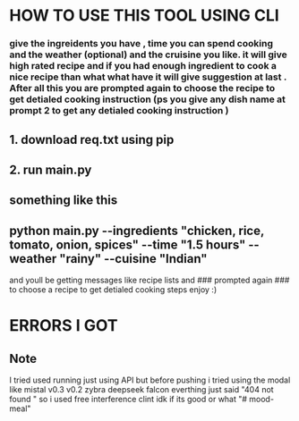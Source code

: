# HOW TO USE THIS TOOL USING CLI
### give the ingreidents you have , time you can spend cooking and the weather (optional) and the cruisine you like. it will give high rated recipe and if you had enough ingredient to cook a nice recipe than what what have it will give suggestion at last . After all this you are prompted again to choose the recipe to get detialed cooking instruction (ps you give any dish name at prompt 2 to get any detialed cooking instruction ) ###

## 1. download req.txt using pip
## 2. run main.py 
## something like this ##
## python main.py --ingredients "chicken, rice, tomato, onion, spices" --time "1.5 hours" --weather "rainy" --cuisine "Indian" ##

and youll be getting messages like recipe lists and ### prompted again ###  to choose a recipe to get detialed cooking steps 
enjoy :)

 # ERRORS I GOT 
 ## Note
 I tried used running just using API but before pushing i tried using the modal like mistal v0.3 v0.2 zybra deepseek falcon everthing just said  "404 not found " so i used free interference clint idk if its good or what 
"# mood-meal" 

